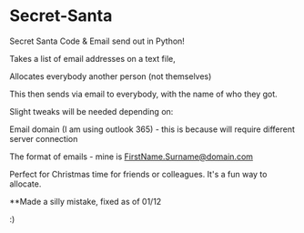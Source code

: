 # Secret-Santa
Secret Santa Code &amp; Email send out in Python!

Takes a list of email addresses on a text file, 

Allocates everybody another person (not themselves)

This then sends via email to everybody, with the name of who they got.


Slight tweaks will be needed depending on:

Email domain (I am using outlook 365) - this is because will require different server connection

The format of emails - mine is FirstName.Surname@domain.com

Perfect for Christmas time for friends or colleagues. It's a fun way to allocate.

**Made a silly mistake, fixed as of 01/12

:)
